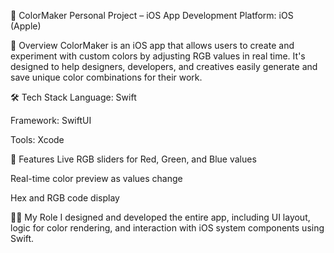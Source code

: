 🎨 ColorMaker
Personal Project – iOS App Development
Platform: iOS (Apple)

📌 Overview
ColorMaker is an iOS app that allows users to create and experiment with custom colors by adjusting RGB values in real time. It's designed to help designers, developers, and creatives easily generate and save unique color combinations for their work.

🛠️ Tech Stack
Language: Swift

Framework: SwiftUI

Tools: Xcode

🚀 Features
Live RGB sliders for Red, Green, and Blue values

Real-time color preview as values change

Hex and RGB code display

👩‍💻 My Role
I designed and developed the entire app, including UI layout, logic for color rendering, and interaction with iOS system components using Swift.
